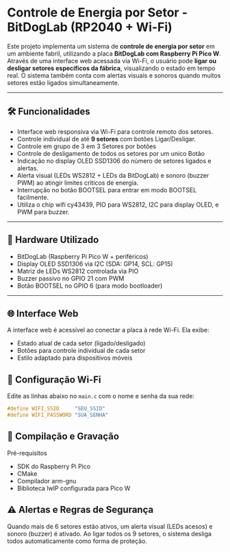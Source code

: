 # Controle de Energia por Setor - BitDogLab (RP2040 + Wi-Fi)

Este projeto implementa um sistema de **controle de energia por setor** em um ambiente fabril, utilizando a placa **BitDogLab com Raspberry Pi Pico W**. Através de uma interface web acessada via Wi-Fi, o usuário pode **ligar ou desligar setores específicos da fábrica**, visualizando o estado em tempo real. O sistema também conta com alertas visuais e sonoros quando muitos setores estão ligados simultaneamente.

---

## 🛠 Funcionalidades

- Interface web responsiva via Wi-Fi para controle remoto dos setores.
- Controle individual de até **9 setores** com botões Ligar/Desligar.
- Controle em grupo de 3 em 3 Setores por botões
- Controle de desligamento de todos os setores por um unico Botão
- Indicação no display OLED SSD1306 do número de setores ligados e alertas.
- Alerta visual (LEDs WS2812 + LEDs da BitDogLab) e sonoro (buzzer PWM) ao atingir limites críticos de energia.
- Interrupção no botão BOOTSEL para entrar em modo BOOTSEL facilmente.
- Utiliza o chip wifi cy43439, PIO para WS2812, I2C para display OLED, e PWM para buzzer.

---

## 🔧 Hardware Utilizado

- BitDogLab (Raspberry Pi Pico W + periféricos)
- Display OLED SSD1306 via I2C (SDA: GP14, SCL: GP15)
- Matriz de LEDs WS2812 controlada via PIO
- Buzzer passivo no GPIO 21 com PWM
- Botão BOOTSEL no GPIO 6 (para modo bootloader)

---

## 🌐 Interface Web

A interface web é acessível ao conectar a placa à rede Wi-Fi. Ela exibe:

- Estado atual de cada setor (ligado/desligado)
- Botões para controle individual de cada setor
- Estilo adaptado para dispositivos móveis


## 📶 Configuração Wi-Fi

Edite as linhas abaixo no `main.c` com o nome e senha da sua rede:

```c
#define WIFI_SSID     "SEU_SSID"
#define WIFI_PASSWORD "SUA_SENHA"
```

## 🧪 Compilação e Gravação
Pré-requisitos
- SDK do Raspberry Pi Pico
- CMake
- Compilador arm-gnu
- Biblioteca lwIP configurada para Pico W

##  ⚠️ Alertas e Regras de Segurança
Quando mais de 6 setores estão ativos, um alerta visual (LEDs acesos) e sonoro (buzzer) é ativado.
Ao ligar todos os 9 setores, o sistema desliga todos automaticamente como forma de proteção.
